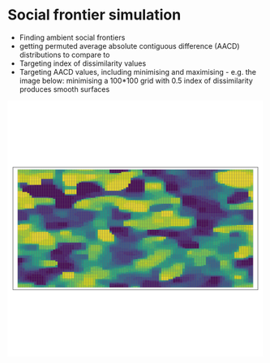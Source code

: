 # Social frontier simulation

* Finding ambient social frontiers
* getting permuted average absolute contiguous difference (AACD) distributions to compare to
* Targeting index of dissimilarity values
* Targeting AACD values, including minimising and maximising - e.g. the image below: minimising a 100*100 grid with 0.5 index of dissimilarity produces smooth surfaces

![minimised AACD](https://github.com/DanOlner/socialfrontier_sim/blob/master/100x100_DI0point5_minimise.png)

